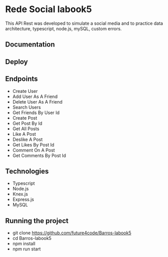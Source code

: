 # Rede Social labook5
This API Rest was developed to simulate a social media and to practice data architecture, typescript, node.js, mySQL, custom errors.

## Documentation

## Deploy

## Endpoints
- Create User
- Add User As A Friend
- Delete User As A Friend
- Search Users
- Get Friends By User Id
- Create Post
- Get Post By Id
- Get All Posts
- Like A Post
- Deslike A Post
- Get Likes By Post Id
- Comment On A Post
- Get Comments By Post Id

## Technologies
- Typescript
- Node.js
- Knex.js
- Express.js
- MySQL

## Running the project
- git clone https://github.com/future4code/Barros-labook5
- cd Barros-labook5
- npm install
- npm run start
